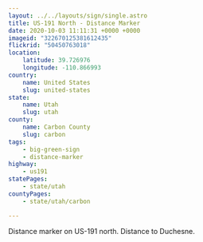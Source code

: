 ```yaml
---
layout: ../../layouts/sign/single.astro
title: US-191 North - Distance Marker
date: 2020-10-03 11:11:31 +0000 +0000
imageid: "322670125381612435"
flickrid: "50450763018"
location:
    latitude: 39.726976
    longitude: -110.866993
country:
    name: United States
    slug: united-states
state:
    name: Utah
    slug: utah
county:
    name: Carbon County
    slug: carbon
tags:
    - big-green-sign
    - distance-marker
highway:
    - us191
statePages:
    - state/utah
countyPages:
    - state/utah/carbon

---
```

Distance marker on US-191 north.  Distance to Duchesne.